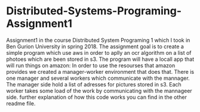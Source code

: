 # Distributed-Systems-Programing-Assignment1
Assignment1 in the course Distributed System Programing 1 which I took in Ben Gurion University in spring 2018.
The assignment goal is to create a simple program which use aws in order to aplly an ocr algorithm on a list of photoes which are been stored in s3.
The program will have a  locall app that will run things on amazon:
In order to use the resourses that amazon provides we created a manager-worker environment that does that. There is one manager and several workers which communicate with the mannager.
The manager side hold a list of adresses for pictures stored in s3.
Each worker takes some load of the work by communicating with the mannageer side. further explanation of how this code works you can find in the other readme file. 
